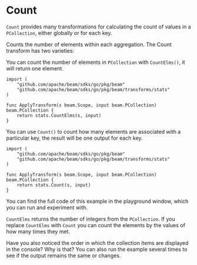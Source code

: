 <!--
Licensed under the Apache License, Version 2.0 (the "License");
you may not use this file except in compliance with the License.
You may obtain a copy of the License at
http://www.apache.org/licenses/LICENSE-2.0
Unless required by applicable law or agreed to in writing, software
distributed under the License is distributed on an "AS IS" BASIS,
WITHOUT WARRANTIES OR CONDITIONS OF ANY KIND, either express or implied.
See the License for the specific language governing permissions and
limitations under the License.
-->

# Count

`Count` provides many transformations for calculating the count of values in a `PCollection`, either globally or for each key.

Counts the number of elements within each aggregation. The Count transform has two varieties:

You can count the number of elements in ```PCollection``` with ```CountElms()```, it will return one element.

```
import (
    "github.com/apache/beam/sdks/go/pkg/beam"
    "github.com/apache/beam/sdks/go/pkg/beam/transforms/stats"
)

func ApplyTransform(s beam.Scope, input beam.PCollection) beam.PCollection {
    return stats.CountElms(s, input)
}
```

You can use ```Count()``` to count how many elements are associated with a particular key, the result will be one output for each key.

```
import (
    "github.com/apache/beam/sdks/go/pkg/beam"
    "github.com/apache/beam/sdks/go/pkg/beam/transforms/stats"
)

func ApplyTransform(s beam.Scope, input beam.PCollection) beam.PCollection {
    return stats.Count(s, input)
}
```

You can find the full code of this example in the playground window, which you can run and experiment with.

`CountElms` returns the number of integers from the `PCollection`. If you replace `CountElms` with `Count` you can count the elements by the values of how many times they met.

Have you also noticed the order in which the collection items are displayed in the console? Why is that? You can also run the example several times to see if the output remains the same or changes.